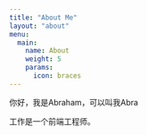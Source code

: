 ```yaml
---
title: "About Me"
layout: "about"
menu:
  main:
    name: About
    weight: 5
    params:
      icon: braces
---
```


你好，我是Abraham，可以叫我Abra

工作是一个前端工程师。